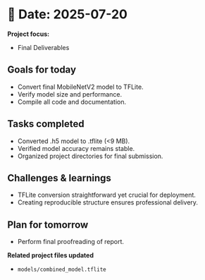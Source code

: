 # 📅 Date: 2025-07-20
**Project focus:**
- Final Deliverables

## Goals for today
- Convert final MobileNetV2 model to TFLite.  
- Verify model size and performance.  
- Compile all code and documentation.

## Tasks completed
- Converted .h5 model to .tflite (<9 MB).  
- Verified model accuracy remains stable.  
- Organized project directories for final submission.

## Challenges & learnings
- TFLite conversion straightforward yet crucial for deployment.  
- Creating reproducible structure ensures professional delivery.

## Plan for tomorrow
- Perform final proofreading of report.

**Related project files updated**
- ``models/combined_model.tflite``
